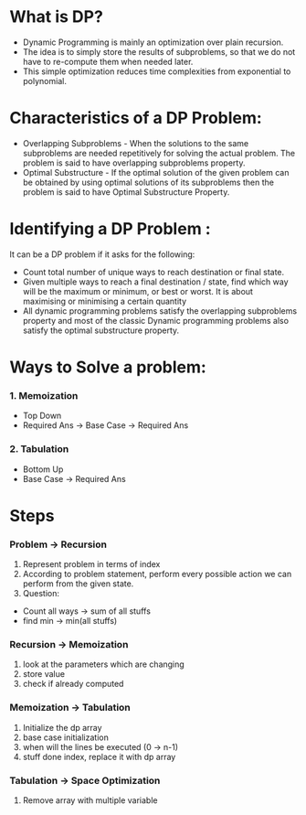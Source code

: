 # What is DP?
- Dynamic Programming is mainly an optimization over plain recursion.
- The idea is to simply store the results of subproblems, so that we do not have to re-compute them when needed later. 
- This simple optimization reduces time complexities from exponential to polynomial.


# Characteristics of a DP Problem:
- Overlapping Subproblems - When the solutions to the same subproblems are needed repetitively for solving the actual problem. The problem is said to have overlapping subproblems property.
- Optimal Substructure - If the optimal solution of the given problem can be obtained by using optimal solutions of its subproblems then the problem is said to have Optimal Substructure Property.


# Identifying a DP Problem :
It can be a DP problem if it asks for the following:
- Count total number of unique ways to reach destination or final state. 
- Given multiple ways to reach a final destination / state, find which way will be the maximum or minimum, or best or worst. It is about maximising or minimising a certain quantity
- All dynamic programming problems satisfy the overlapping subproblems property and most of the classic Dynamic  programming problems also satisfy the optimal substructure property.


# Ways to Solve a problem:

### 1. Memoization
- Top Down
- Required Ans -> Base Case -> Required Ans

### 2. Tabulation
- Bottom Up
- Base Case -> Required Ans


# Steps

### Problem -> Recursion
1. Represent problem in terms of index
2. According to problem statement, perform every possible action we can perform from the given state.
3. Question:
- Count all ways -> sum of all stuffs
- find min -> min(all stuffs)
 
### Recursion -> Memoization
1. look at the parameters which are changing
2. store value 
3. check if already computed

### Memoization -> Tabulation
1. Initialize the dp array
2. base case initialization
3. when will the lines be executed (0 -> n-1)
4. stuff done index, replace it with dp array

### Tabulation -> Space Optimization
1. Remove array with multiple variable